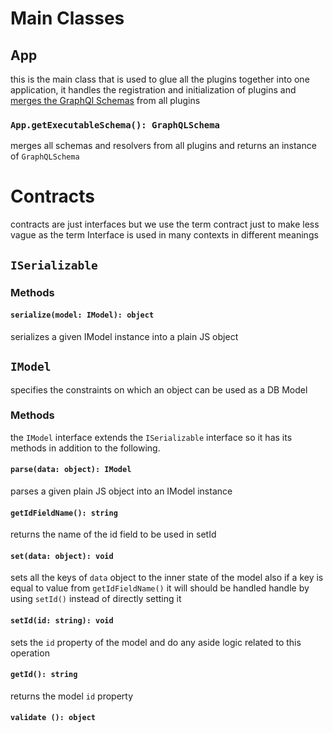 # Main Classes
## App
this is the main class that is used to glue all the plugins together
into one application, it handles the registration and initialization of
plugins and [merges the GraphQl Schemas](#app-getExecutableSchema)
from all plugins

### `App.getExecutableSchema(): GraphQLSchema`
merges all schemas and resolvers from all plugins and returns an
instance of `GraphQLSchema`

# Contracts
contracts are just interfaces but we use the term contract just to make
less vague as the term Interface is used in many contexts in different
meanings

## `ISerializable`

### Methods

#### `serialize(model: IModel): object`
serializes a given IModel instance into a plain JS object

## `IModel`
specifies the constraints on which an object can be used as a DB Model

### Methods
the `IModel` interface extends the `ISerializable` interface so it has
its methods in addition to the following.

#### `parse(data: object): IModel`
parses a given plain JS object into an IModel instance

#### `getIdFieldName(): string`
returns the name of the id field to be used in setId

#### `set(data: object): void`
sets all the keys of `data` object to the inner state of the model also
if a key is equal to value from `getIdFieldName()` it will should be
handled handle by using `setId()` instead of directly setting it

#### `setId(id: string): void`
sets the `id` property of the model and do any aside logic related to
this operation

#### `getId(): string`
returns the model `id` property

#### `validate (): object`

